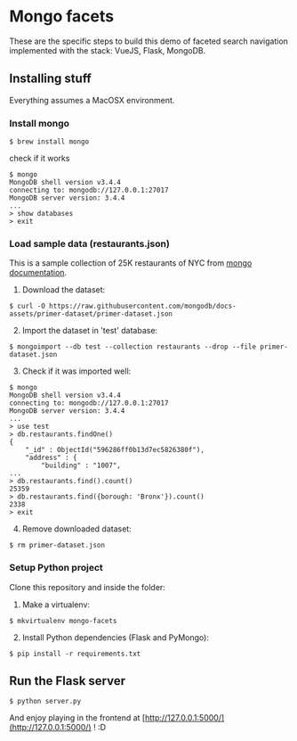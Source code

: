 # Mongo facets

These are the specific steps to build this demo of faceted search navigation implemented with the stack: VueJS, Flask, MongoDB.

## Installing stuff
Everything assumes a MacOSX environment.

### Install mongo
```
$ brew install mongo
```

check if it works
```
$ mongo
MongoDB shell version v3.4.4
connecting to: mongodb://127.0.0.1:27017
MongoDB server version: 3.4.4
...
> show databases
> exit
```

### Load sample data (restaurants.json)

This is a sample collection of 25K restaurants of NYC from [mongo documentation](https://docs.mongodb.com/getting-started/shell/import-data/).

1. Download the dataset:

```
$ curl -O https://raw.githubusercontent.com/mongodb/docs-assets/primer-dataset/primer-dataset.json
```

2. Import the dataset in 'test' database:

```
$ mongoimport --db test --collection restaurants --drop --file primer-dataset.json
```

3. Check if it was imported well:

```
$ mongo
MongoDB shell version v3.4.4
connecting to: mongodb://127.0.0.1:27017
MongoDB server version: 3.4.4
...
> use test
> db.restaurants.findOne()
{
	"_id" : ObjectId("596286ff0b13d7ec5826380f"),
	"address" : {
		"building" : "1007",
...
> db.restaurants.find().count()
25359
> db.restaurants.find({borough: 'Bronx'}).count()
2338
> exit
```
4. Remove downloaded dataset:
```
$ rm primer-dataset.json
```

### Setup Python project

Clone this repository and inside the folder:

1. Make a virtualenv:

```
$ mkvirtualenv mongo-facets
```

2. Install Python dependencies (Flask and PyMongo):

```
$ pip install -r requirements.txt
```

## Run the Flask server
```
$ python server.py
```

And enjoy playing in the frontend at [http://127.0.0.1:5000/](http://127.0.0.1:5000/) ! :D